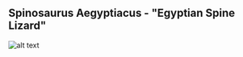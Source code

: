 ## Spinosaurus Aegyptiacus - "Egyptian Spine Lizard"


![alt text](https://cdn.discordapp.com/attachments/938315634645803068/949458722562900039/spinooo.png)

